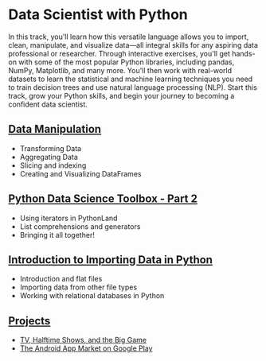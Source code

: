 # Data Scientist with Python

In this track, you'll learn how this versatile language allows you to import, clean, manipulate, and visualize data—all integral skills for any aspiring data professional or researcher. Through interactive exercises, you'll get hands-on with some of the most popular Python libraries, including pandas, NumPy, Matplotlib, and many more. You'll then work with real-world datasets to learn the statistical and machine learning techniques you need to train decision trees and use natural language processing (NLP). Start this track, grow your Python skills, and begin your journey to becoming a confident data scientist.

## [Data Manipulation](/Data%20Manipulation%20with%20pandas)
* Transforming Data
* Aggregating Data
* Slicing and indexing
* Creating and Visualizing DataFrames

## [Python Data Science Toolbox - Part 2](Python%20Data%20Science%20Toolbox%20(Part%202))
* Using iterators in PythonLand
* List comprehensions and generators
* Bringing it all together!

## [Introduction to Importing Data in Python](Introduction%20to%20Importing%20Data%20in%20Python)
* Introduction and flat files
* Importing data from other file types
* Working with relational databases in Python


## [Projects](Projects)
* [TV, Halftime Shows, and the Big Game](Projects/1.%20TV,%20Halftime%20Shows,%20and%20the%20Big%20Game)
* [The Android App Market on Google Play](Projects/2.%20The%20Android%20App%20Market%20on%20Google%20Play)
